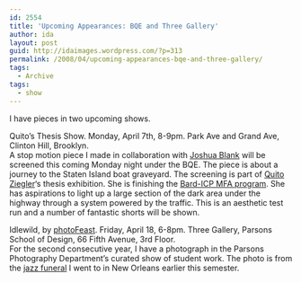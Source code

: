 ```yaml
---
id: 2554
title: 'Upcoming Appearances: BQE and Three Gallery'
author: ida
layout: post
guid: http://idaimages.wordpress.com/?p=313
permalink: /2008/04/upcoming-appearances-bqe-and-three-gallery/
tags:
  - Archive
tags:
  - show
---
```

I have pieces in two upcoming shows.

Quito&#8217;s Thesis Show. Monday, April 7th, 8-9pm. Park Ave and Grand Ave, Clinton Hill, Brooklyn.  
A stop motion piece I made in collaboration with [Joshua Blank][1] will be screened this coming Monday night under the BQE. The piece is about a journey to the Staten Island boat graveyard. The screening is part of [Quito Ziegler][2]&#8216;s thesis exhibition. She is finishing the [Bard-ICP MFA program][3]. She has aspirations to light up a large section of the dark area under the highway through a system powered by the traffic. This is an aesthetic test run and a number of fantastic shorts will be shown.

Idlewild, by [photoFeast][4]. Friday, April 18, 6-8pm. Three Gallery, Parsons School of Design, 66 Fifth Avenue, 3rd Floor.  
For the second consecutive year, I have a photograph in the Parsons Photography Department&#8217;s curated show of student work. The photo is from the [jazz funeral][5] I went to in New Orleans earlier this semester.

 [1]: http://endlesssummerpress.com/Josh_Blank/joshblankhome.html
 [2]: http://www.intermediaarts.org/pages/programs/mnfamily/mnfp_qziegler.htm
 [3]: http://www.icp.org/site/c.dnJGKJNsFqG/b.850305/k.8FF1/ICP_Bard_MFA.htm
 [4]: http://webspace.newschool.edu/~ocong492/
 [5]: http://uncommonplaces.com/2008/02/27/rip-vi-landry/